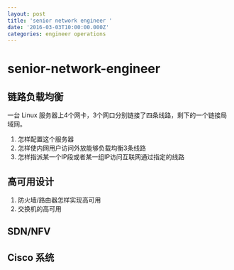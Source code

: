```yaml
---
layout: post
title: 'senior network engineer '
date: '2016-03-03T10:00:00.000Z'
categories: engineer operations
---
```


# senior-network-engineer

## 链路负载均衡

一台 Linux 服务器上4个网卡，3个网口分别链接了四条线路，剩下的一个链接局域网。

1. 怎样配置这个服务器
2. 怎样使内网用户访问外放能够负载均衡3条线路
3. 怎样指派某一个IP段或者某一组IP访问互联网通过指定的线路

## 高可用设计

1. 防火墙/路由器怎样实现高可用
2. 交换机的高可用

## SDN/NFV

## Cisco 系统


